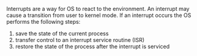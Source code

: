Interrupts are a way for OS to react to the environment. An interrupt may cause a transition from user to kernel mode. If an interrupt occurs the OS performs the following steps:
1. save the state of the current process
2. transfer control to an interrupt service routine (ISR)
3. restore the state of the process after the interrupt is serviced
